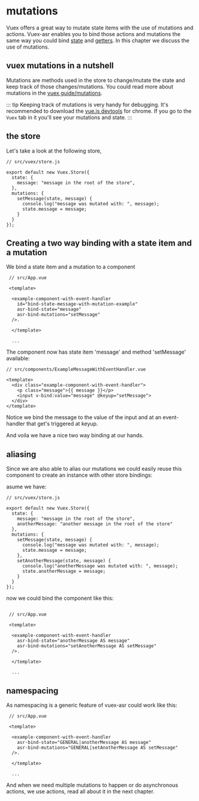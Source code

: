 # mutations

Vuex offers a great way to mutate state items with the use of mutations and actions. Vuex-asr enables you to bind those actions and mutations the same way you could bind [state](./hello-world-example.html) and [getters](getters-example.html). In this chapter we discuss the use of mutations.

## vuex mutations in a nutshell

Mutations are methods used in the store to change/mutate the state and keep track of those changes/mutations. You could read more about mutations in the [vuex guide/mutations](https://vuex.vuejs.org/guide/mutations.html).

::: tip
Keeping track of mutations is very handy for debugging. It's recommended to download the [vue.js devtools](https://chrome.google.com/webstore/detail/vuejs-devtools/nhdogjmejiglipccpnnnanhbledajbpd) for chrome. If you go to the `Vuex` tab in it you'll see your mutations and state. 
:::

## the store

Let's take a look at the following store,

```js{5,8,9,10}
// src/vuex/store.js

export default new Vuex.Store({
  state: {
    message: "message in the root of the store",
  },
  mutations: {
    setMessage(state, message) {
      console.log("message was mutated with: ", message);
      state.message = message;
    }
  }
});
```

## Creating a two way binding with a state item and a mutation

We bind a state item and a mutation to a component

```vue{7,8}
 // src/App.vue
 
 <template> 
 
  <example-component-with-event-handler
    id="bind-state-message-with-mutation-example"
    asr-bind-state="message"
    asr-bind-mutations="setMessage"
  />. 

  </template>
  
  ...
```

The component now has state item 'message' and method 'setMessage' available:

```vue{6}
// src/components/ExampleMessageWithEventHandler.vue

<template>
  <div class="example-component-with-event-handler">
    <p class="message">{{ message }}</p>
    <input v-bind:value="message" @keyup="setMessage">
  </div>
</template>
```
Notice we bind the message to the value of the input and at an event-handler that get's triggered at keyup.

And voila we have a nice two way binding at our hands.

## aliasing

Since we are also able to alias our mutations we could easily reuse this component to create an instance with other store bindings:

asume we have:
```js{6,13-16}
// src/vuex/store.js

export default new Vuex.Store({
  state: {
    message: "message in the root of the store",
    anotherMessage: "another message in the root of the store"
  },
  mutations: {
    setMessage(state, message) {
      console.log("message was mutated with: ", message);
      state.message = message;
    },
    setAnotherMessage(state, message) {
      console.log("anotherMessage was mutated with: ", message);
      state.anotherMessage = message;
    }
  }
});

```

now we could bind the component like this:

```vue{7,8}

 // src/App.vue
 
 <template> 
 
  <example-component-with-event-handler
    asr-bind-state="anotherMessage AS message"
    asr-bind-mutations="setAnotherMessage AS setMessage"
  />. 

  </template>
  
  ...
```

## namespacing

As namespacing is a generic feature of vuex-asr could work like this:

```vue{6,7}
 // src/App.vue
 
 <template> 
 
  <example-component-with-event-handler
    asr-bind-state="GENERAL|anotherMessage AS message"
    asr-bind-mutations="GENERAL|setAnotherMessage AS setMessage"
  />. 

  </template>
  
  ...
```

And when we need multiple mutations to happen or do asynchronous actions, we use actions, read all about it in the next chapter.